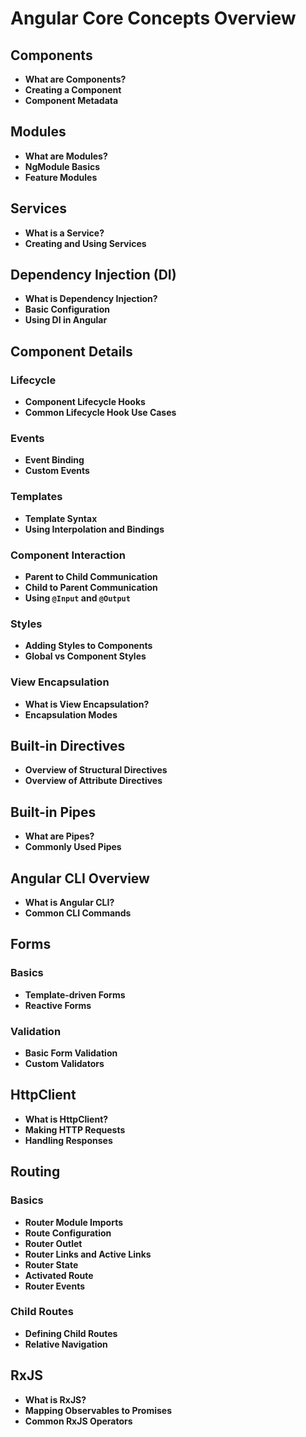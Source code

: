 # Angular Core Concepts Overview

## Components
- **What are Components?**
- **Creating a Component**
- **Component Metadata**

## Modules
- **What are Modules?**
- **NgModule Basics**
- **Feature Modules**

## Services
- **What is a Service?**
- **Creating and Using Services**

## Dependency Injection (DI)
- **What is Dependency Injection?**
- **Basic Configuration**
- **Using DI in Angular**

## Component Details
### Lifecycle
- **Component Lifecycle Hooks**
- **Common Lifecycle Hook Use Cases**

### Events
- **Event Binding**
- **Custom Events**

### Templates
- **Template Syntax**
- **Using Interpolation and Bindings**

### Component Interaction
- **Parent to Child Communication**
- **Child to Parent Communication**
- **Using `@Input` and `@Output`**

### Styles
- **Adding Styles to Components**
- **Global vs Component Styles**

### View Encapsulation
- **What is View Encapsulation?**
- **Encapsulation Modes**

## Built-in Directives
- **Overview of Structural Directives**
- **Overview of Attribute Directives**

## Built-in Pipes
- **What are Pipes?**
- **Commonly Used Pipes**

## Angular CLI Overview
- **What is Angular CLI?**
- **Common CLI Commands**

## Forms
### Basics
- **Template-driven Forms**
- **Reactive Forms**

### Validation
- **Basic Form Validation**
- **Custom Validators**

## HttpClient
- **What is HttpClient?**
- **Making HTTP Requests**
- **Handling Responses**

## Routing
### Basics
- **Router Module Imports**
- **Route Configuration**
- **Router Outlet**
- **Router Links and Active Links**
- **Router State**
- **Activated Route**
- **Router Events**

### Child Routes
- **Defining Child Routes**
- **Relative Navigation**

## RxJS
- **What is RxJS?**
- **Mapping Observables to Promises**
- **Common RxJS Operators**